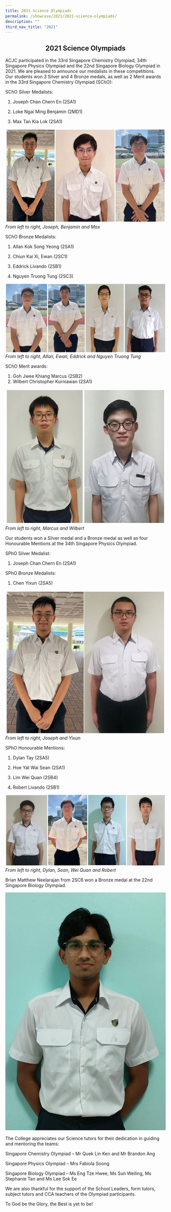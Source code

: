 ```yaml
---
title: 2021 Science Olympiads
permalink: /showcase/2021/2021-science-olympiads/
description: ""
third_nav_title: "2021"
---
```

## <center> 2021 Science Olympiads </center>

ACJC participated in the 33rd Singapore Chemistry Olympiad, 34th Singapore Physics Olympiad and the 22nd Singapore Biology Olympiad in 2021. We are pleased to announce our medalists&nbsp;in these competitions.  
Our students won 3 Silver and 4 Bronze medals, as well as 2 Merit awards in the 33rd Singapore Chemistry Olympiad (SChO):

  
SChO Silver Medalists:

1. Joseph Chan Chern En (2SA1)

2. Loke Ngai Ming Benjamin (2MD1)

3. Max Tan Kia Lok (2SA1)

![](/images/Joseph%20Ben%20Max.jpeg)
_From left to right, Joseph, Benjamin and Max_

SChO Bronze Medalists:

1. Allan Kok Song Yeong (2SA1)

2. Chiun Kai Xi, Ewan (2SC1)

3. Eddrick Livando (2SB1)

4. Nguyen Truong Tung (2SC3)

![](/images/Allan%20Ewan%20Eddrick%20Nguyen.jpeg)
_From left to right, Allan, Ewan, Eddrick and Nguyen Truong Tung_

SChO Merit awards:

1. Goh Jwee Khiang Marcus (2SB2)
2. Wilbert Christopher Kurniawan (2SA1)

![](/images/Marcus%20and%20Wilbert.jpeg)
_From left to right, Marcus and Wilbert_

Our students won a Silver medal and a Bronze medal as well as four Honourable Mentions at the 34th Singapore Physics Olympiad.

  

SPhO Silver Medalist:

1. Joseph Chan Chern En (2SA1)

  

SPhO Bronze Medalists:

1. Chen Yixun (2SA5)

![](/images/Joseph%20and%20Yixun.jpeg)
_From left to right, Joseph and Yixun_

SPhO Honourable Mentions:

1. Dylan Tay (2SA5)

2. Hoe Yat Wai Sean (2SA1)

3. Lim Wei Quan (2SB4)

4. Robert Livando (2SB1)

![](/images/Dylan%20Sean%20Wei%20Quan%20and%20Robert.jpeg)
_From left to right, Dylan, Sean, Wei Quan and Robert_

Brian Matthew Neelarajan from 2SC6 won a Bronze medal at the 22nd Singapore Biology Olympiad.

![](/images/Brian%20Matthew%202SC6_22%20Olympiad.jpeg)

The College appreciates our Science tutors for their dedication in guiding and mentoring the teams:  

  

Singapore Chemistry Olympiad – Mr Quek Lin Ken and Mr Brandon Ang

Singapore Physics Olympiad – Mrs Fabiola Soong

Singapore Biology Olympiad – Ms Eng Tze Hwee, Ms Sun Weiling, Ms Stephanie Tan and Ms Lee Sok Ee

We are also thankful for the support of the School Leaders, form tutors, subject tutors and CCA teachers of the Olympiad participants.

To God be the Glory, the Best is yet to be!
